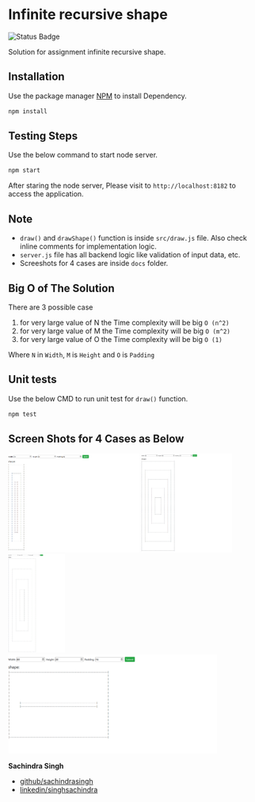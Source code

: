 # Infinite recursive shape

![Status Badge](https://github.com/sachindrasingh/infinite-recursive-shape/workflows/Test%20CI/badge.svg)

Solution for assignment infinite recursive shape. 

## Installation

Use the package manager [NPM](https://www.npmjs.com/) to install Dependency.

```bash
npm install
```

## Testing Steps

Use the below command to start node server.

```bash
npm start
```

After staring the node server, Please visit to `http://localhost:8182` to access the application.

## Note

 - `draw()` and `drawShape()` function is inside `src/draw.js` file. Also check inline comments for implementation logic.
 - `server.js` file has all backend logic like validation of input data, etc.
 - Screeshots for 4 cases are inside `docs` folder.

## Big O of The Solution 

There are 3 possible case 

1. for very large value of N the Time complexity will be big `O (n^2)`
2. for very large value of M the Time complexity will be big `O (m^2)`
3. for very large value of O the Time complexity will be big `O (1)`

Where `N` in `Width`, `M` is `Height` and `O` is `Padding`


## Unit tests

Use the below CMD to run unit test for `draw()` function.

```bash
npm test
```


## Screen Shots for 4 Cases as Below

 <img src="docs/20x40x6.png" height="200" alt="Screenshot"/>
 <img src="docs/60x60x10.png" height="200" alt="Screenshot"/>
 <img src="docs/80x100x20.png" height="200" alt="Screenshot"/>
 <img src="docs/80x20x16.png" height="200" alt="Screenshot"/>


**Sachindra Singh**

* [github/sachindrasingh](https://github.com/sachindrasingh)
* [linkedin/singhsachindra](https://www.linkedin.com/in/singhsachindra/)